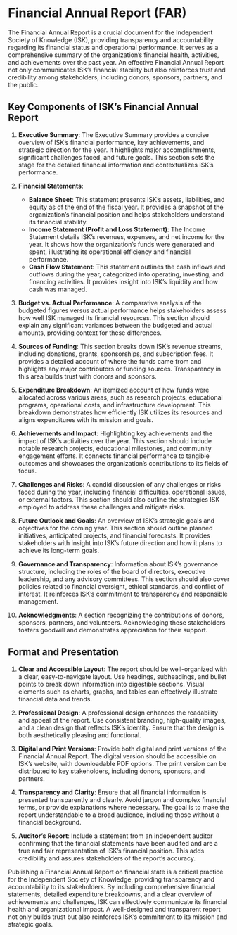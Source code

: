 # Financial Annual Report (FAR)
The Financial Annual Report is a crucial document for the Independent Society of Knowledge (ISK), providing transparency and accountability regarding its financial status and operational performance. It serves as a comprehensive summary of the organization’s financial health, activities, and achievements over the past year. An effective Financial Annual Report not only communicates ISK’s financial stability but also reinforces trust and credibility among stakeholders, including donors, sponsors, partners, and the public.

## Key Components of ISK’s Financial Annual Report

1. **Executive Summary**:
   The Executive Summary provides a concise overview of ISK’s financial performance, key achievements, and strategic direction for the year. It highlights major accomplishments, significant challenges faced, and future goals. This section sets the stage for the detailed financial information and contextualizes ISK’s performance.

2. **Financial Statements**:
    - **Balance Sheet**: This statement presents ISK’s assets, liabilities, and equity as of the end of the fiscal year. It provides a snapshot of the organization’s financial position and helps stakeholders understand its financial stability.
    - **Income Statement (Profit and Loss Statement)**: The Income Statement details ISK’s revenues, expenses, and net income for the year. It shows how the organization’s funds were generated and spent, illustrating its operational efficiency and financial performance.
    - **Cash Flow Statement**: This statement outlines the cash inflows and outflows during the year, categorized into operating, investing, and financing activities. It provides insight into ISK’s liquidity and how cash was managed.

3. **Budget vs. Actual Performance**:
   A comparative analysis of the budgeted figures versus actual performance helps stakeholders assess how well ISK managed its financial resources. This section should explain any significant variances between the budgeted and actual amounts, providing context for these differences.

4. **Sources of Funding**:
   This section breaks down ISK’s revenue streams, including donations, grants, sponsorships, and subscription fees. It provides a detailed account of where the funds came from and highlights any major contributors or funding sources. Transparency in this area builds trust with donors and sponsors.

5. **Expenditure Breakdown**:
   An itemized account of how funds were allocated across various areas, such as research projects, educational programs, operational costs, and infrastructure development. This breakdown demonstrates how efficiently ISK utilizes its resources and aligns expenditures with its mission and goals.

6. **Achievements and Impact**:
   Highlighting key achievements and the impact of ISK’s activities over the year. This section should include notable research projects, educational milestones, and community engagement efforts. It connects financial performance to tangible outcomes and showcases the organization’s contributions to its fields of focus.

7. **Challenges and Risks**:
   A candid discussion of any challenges or risks faced during the year, including financial difficulties, operational issues, or external factors. This section should also outline the strategies ISK employed to address these challenges and mitigate risks.

8. **Future Outlook and Goals**:
   An overview of ISK’s strategic goals and objectives for the coming year. This section should outline planned initiatives, anticipated projects, and financial forecasts. It provides stakeholders with insight into ISK’s future direction and how it plans to achieve its long-term goals.

9. **Governance and Transparency**:
   Information about ISK’s governance structure, including the roles of the board of directors, executive leadership, and any advisory committees. This section should also cover policies related to financial oversight, ethical standards, and conflict of interest. It reinforces ISK’s commitment to transparency and responsible management.

10. **Acknowledgments**:
    A section recognizing the contributions of donors, sponsors, partners, and volunteers. Acknowledging these stakeholders fosters goodwill and demonstrates appreciation for their support.

## Format and Presentation

1. **Clear and Accessible Layout**:
   The report should be well-organized with a clear, easy-to-navigate layout. Use headings, subheadings, and bullet points to break down information into digestible sections. Visual elements such as charts, graphs, and tables can effectively illustrate financial data and trends.

2. **Professional Design**:
   A professional design enhances the readability and appeal of the report. Use consistent branding, high-quality images, and a clean design that reflects ISK’s identity. Ensure that the design is both aesthetically pleasing and functional.

3. **Digital and Print Versions**:
   Provide both digital and print versions of the Financial Annual Report. The digital version should be accessible on ISK’s website, with downloadable PDF options. The print version can be distributed to key stakeholders, including donors, sponsors, and partners.

4. **Transparency and Clarity**:
   Ensure that all financial information is presented transparently and clearly. Avoid jargon and complex financial terms, or provide explanations where necessary. The goal is to make the report understandable to a broad audience, including those without a financial background.

5. **Auditor’s Report**:
   Include a statement from an independent auditor confirming that the financial statements have been audited and are a true and fair representation of ISK’s financial position. This adds credibility and assures stakeholders of the report’s accuracy.


Publishing a Financial Annual Report on financial state is a critical practice for the Independent Society of Knowledge, providing transparency and accountability to its stakeholders. By including comprehensive financial statements, detailed expenditure breakdowns, and a clear overview of achievements and challenges, ISK can effectively communicate its financial health and organizational impact. A well-designed and transparent report not only builds trust but also reinforces ISK’s commitment to its mission and strategic goals.